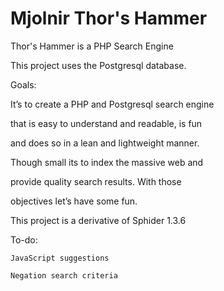 
# Mjolnir Thor's Hammer


Thor's Hammer is a PHP Search Engine

This project uses the Postgresql database.


Goals:

It’s to create a PHP and Postgresql search engine

that is easy to understand and readable, is fun 

and does so in a lean and lightweight manner.

Though small its to index the massive web and 

provide quality search results.  With those 

objectives let’s have some fun.

This project is a derivative of Sphider 1.3.6 

To-do:

	JavaScript suggestions

	Negation search criteria

